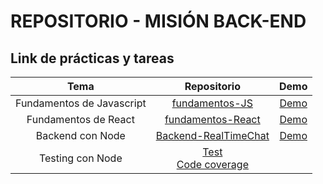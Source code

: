 # REPOSITORIO - MISIÓN BACK-END

## Link de prácticas y tareas

| Tema | Repositorio | Demo |
|:---:|:---:|:---:|
|Fundamentos de Javascript|[fundamentos-JS](https://github.com/shelkanife/fundamentos-JS)|[Demo](https://bem-fundamentos.azurewebsites.net)
|Fundamentos de React|[fundamentos-React](https://github.com/shelkanife/fundamentos-React)|[Demo](https://green-mud-0b8b37b10.2.azurestaticapps.net)
|Backend con Node|[Backend-RealTimeChat](https://github.com/shelkanife/Backend-RealTimeChat)|[Demo](https://bem-backend.azurewebsites.net)
|Testing con Node|[Test](https://github.com/shelkanife/Backend-RealTimeChat/tree/main/test)<br/>[Code coverage](https://github.com/shelkanife/Backend-RealTimeChat/tree/main/spec)| |
